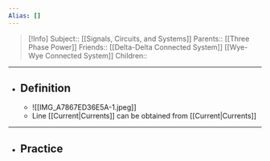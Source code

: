 ```yaml
---
Alias: []
---
```

> [!Info]
> Subject:: [[Signals, Circuits, and Systems]]
> Parents:: [[Three Phase Power]]
> Friends::  [[Delta-Delta Connected System]] [[Wye-Wye Connected System]]
> Children:: 
---
- ## Definition
	- ![[IMG_A7867ED36E5A-1.jpeg]]
	- Line [[Current|Currents]] can be obtained from [[Current|Currents]]
---
- ## Practice